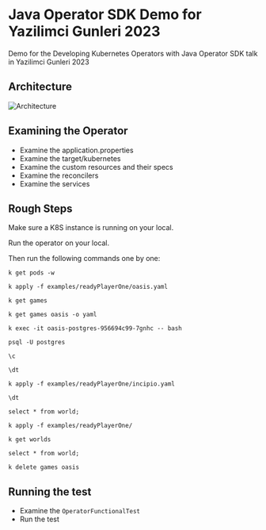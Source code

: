 # Java Operator SDK Demo for Yazilimci Gunleri 2023

Demo for the Developing Kubernetes Operators with Java Operator SDK talk in Yazilimci Gunleri 2023

## Architecture

![Architecture](https://user-images.githubusercontent.com/10568159/236544627-afd5a1e1-a12e-420a-9980-028f53d8055e.png)

## Examining the Operator

* Examine the application.properties
* Examine the target/kubernetes
* Examine the custom resources and their specs
* Examine the reconcilers
* Examine the services

## Rough Steps

Make sure a K8S instance is running on your local.

Run the operator on your local.

Then run the following commands one by one:

```shell
k get pods -w
```

```shell
k apply -f examples/readyPlayerOne/oasis.yaml 
```

```shell
k get games
```

```shell
k get games oasis -o yaml
```

```shell
k exec -it oasis-postgres-956694c99-7gnhc -- bash
```

```shell
psql -U postgres
```

```postgresql
\c
```

```postgresql
\dt
```

```shell
k apply -f examples/readyPlayerOne/incipio.yaml
```

```postgresql
\dt
```

```postgresql
select * from world;
```

```shell
k apply -f examples/readyPlayerOne/
```

```shell
k get worlds
```

```postgresql
select * from world;
```

```shell
k delete games oasis
```

## Running the test

* Examine the `OperatorFunctionalTest`
* Run the test

